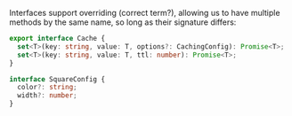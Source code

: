 
Interfaces support overriding (correct term?), allowing us to have multiple methods by the same name, so long as their signature differs:
```ts
export interface Cache {
  set<T>(key: string, value: T, options?: CachingConfig): Promise<T>;
  set<T>(key: string, value: T, ttl: number): Promise<T>;
}
```

```ts
interface SquareConfig {
  color?: string;
  width?: number;
}
```

